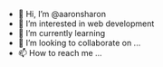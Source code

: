 - 👋 Hi, I’m @aaronsharon
- 👀 I’m interested in web development
- 🌱 I’m currently learning 
- 💞️ I’m looking to collaborate on ...
- 📫 How to reach me ...

<!---
aaronsharon/aaronsharon is a ✨ special ✨ repository because its `README.md` (this file) appears on your GitHub profile.
You can click the Preview link to take a look at your changes.
--->
